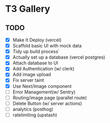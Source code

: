 # T3 Gallery

## TODO

- [x] Make It Deploy (vercel)
- [x] Scaffold basic UI with mock data
- [x] Tidy up build process`
- [x] Actually set up a database (vercel postgres)
- [x] Attach database to UI
- [x] Add Authentication (w/ clerk)
- [x] Add image upload
- [x] Fix server taint
- [x] Use Next/Image component
- [ ] Error Management(w/ Sentry)
- [ ] Routing/image page (parallel route)
- [ ] Delete Button (w/ server actions)
- [ ] analytics (posthog)
- [ ] ratelimiting (upstash)